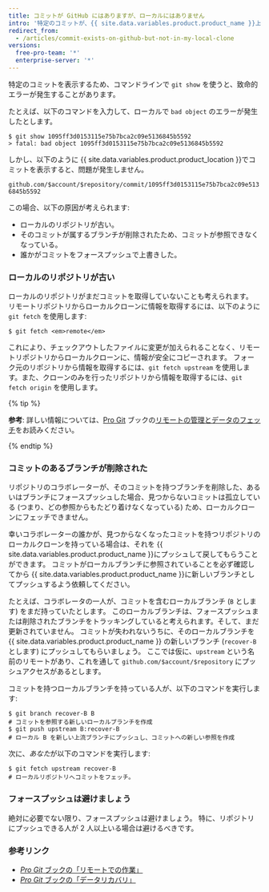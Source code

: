 ```yaml
---
title: コミットが GitHub にはありますが、ローカルにはありません
intro: '特定のコミットが、{{ site.data.variables.product.product_name }}上では見えるにもかかわらず、リポジトリのローカルクローンの中には存在しない、という場合があります。'
redirect_from:
  - /articles/commit-exists-on-github-but-not-in-my-local-clone
versions:
  free-pro-team: '*'
  enterprise-server: '*'
---
```


特定のコミットを表示するため、コマンドラインで `git show` を使うと、致命的エラーが発生することがあります。

たとえば、以下のコマンドを入力して、ローカルで `bad object` のエラーが発生したとします。

```shell
$ git show 1095ff3d0153115e75b7bca2c09e5136845b5592
> fatal: bad object 1095ff3d0153115e75b7bca2c09e5136845b5592
```

しかし、以下のように {{ site.data.variables.product.product_location }}でコミットを表示すると、問題が発生しません。

`github.com/$account/$repository/commit/1095ff3d0153115e75b7bca2c09e5136845b5592`

この場合、以下の原因が考えられます:

* ローカルのリポジトリが古い。
* そのコミットが属するブランチが削除されたため、コミットが参照できなくなっている。
* 誰かがコミットをフォースプッシュで上書きした。

### ローカルのリポジトリが古い

ローカルのリポジトリがまだコミットを取得していないことも考えられます。 リモートリポジトリからローカルクローンに情報を取得するには、以下のように `git fetch` を使用します:

```shell
$ git fetch <em>remote</em>
```

これにより、チェックアウトしたファイルに変更が加えられることなく、リモートリポジトリからローカルクローンに、情報が安全にコピーされます。 フォーク元のリポジトリから情報を取得するには、`git fetch upstream` を使用します。また、クローンのみを行ったリポジトリから情報を取得するには、`git fetch origin` を使用します。

{% tip %}

**参考**: 詳しい情報については、[Pro Git](https://git-scm.com/book) ブックの[リモートの管理とデータのフェッチ](https://git-scm.com/book/en/Git-Basics-Working-with-Remotes)をお読みください。

{% endtip %}

### コミットのあるブランチが削除された

リポジトリのコラボレーターが、そのコミットを持つブランチを削除した、あるいはブランチにフォースプッシュした場合、見つからないコミットは孤立している (つまり、どの参照からもたどり着けなくなっている) ため、ローカルクローンにフェッチできません。

幸いコラボレーターの誰かが、見つからなくなったコミットを持つリポジトリのローカルクローンを持っている場合は、それを {{ site.data.variables.product.product_name }}にプッシュして戻してもらうことができます。  コミットがローカルブランチに参照されていることを必ず確認してから {{ site.data.variables.product.product_name }}に新しいブランチとしてプッシュするよう依頼してください。

たとえば、コラボレータの一人が、コミットを含むローカルブランチ (`B` とします) をまだ持っていたとします。  このローカルブランチは、フォースプッシュまたは削除されたブランチをトラッキングしていると考えられます。そして、まだ更新されていません。  コミットが失われないうちに、そのローカルブランチを {{ site.data.variables.product.product_name }} の新しいブランチ (`recover-B` とします) にプッシュしてもらいましょう。  ここでは仮に、`upstream` という名前のリモートがあり、これを通して `github.com/$account/$repository` にプッシュアクセスがあるとします。

コミットを持つローカルブランチを持っている人が、以下のコマンドを実行します:

```shell
$ git branch recover-B B
# コミットを参照する新しいローカルブランチを作成
$ git push upstream B:recover-B
# ローカル B を新しい上流ブランチにプッシュし、コミットへの新しい参照を作成
```

次に、*あなた*が以下のコマンドを実行します:

```shell
$ git fetch upstream recover-B
# ローカルリポジトリへコミットをフェッチ。
```

### フォースプッシュは避けましょう

絶対に必要でない限り、フォースプッシュは避けましょう。 特に、リポジトリにプッシュできる人が 2 人以上いる場合は避けるべきです。

### 参考リンク

- [_Pro Git_ ブックの「リモートでの作業」](https://git-scm.com/book/en/Git-Basics-Working-with-Remotes)
- [_Pro Git_ ブックの「データリカバリ」](https://git-scm.com/book/en/Git-Internals-Maintenance-and-Data-Recovery)
